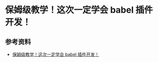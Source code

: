# 保姆级教学！这次一定学会 babel 插件开发！

## 参考资料

-   [保姆级教学！这次一定学会 babel 插件开发！](https://mp.weixin.qq.com/s/ZVWffh-MWcRNl2rDp0cKiQ)
